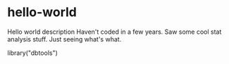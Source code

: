 # hello-world
Hello world description
Haven't coded in a few years. Saw some cool stat analysis stuff. Just seeing what's what.


library("dbtools")
